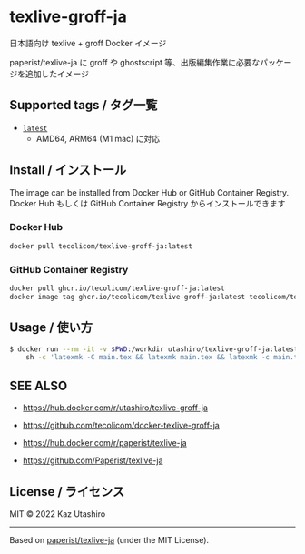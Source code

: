 # texlive-groff-ja

日本語向け texlive + groff Docker イメージ

paperist/texlive-ja に groff や ghostscript 等、出版編集作業に必要なパッケージを追加したイメージ

## Supported tags / タグ一覧

- [`latest`](./build/Dockerfile)
  - AMD64, ARM64 (M1 mac) に対応

## Install / インストール

The image can be installed from Docker Hub or GitHub Container Registry. <br/>
Docker Hub もしくは GitHub Container Registry からインストールできます

### Docker Hub

```bash
docker pull tecolicom/texlive-groff-ja:latest
```

### GitHub Container Registry

```bash
docker pull ghcr.io/tecolicom/texlive-groff-ja:latest
docker image tag ghcr.io/tecolicom/texlive-groff-ja:latest tecolicom/texlive-groff-ja:latest
```

## Usage / 使い方

```bash
$ docker run --rm -it -v $PWD:/workdir utashiro/texlive-groff-ja:latest \
    sh -c 'latexmk -C main.tex && latexmk main.tex && latexmk -c main.tex'
```

## SEE ALSO

- https://hub.docker.com/r/utashiro/texlive-groff-ja
- https://github.com/tecolicom/docker-texlive-groff-ja

- https://hub.docker.com/r/paperist/texlive-ja
- https://github.com/Paperist/texlive-ja

## License / ライセンス

MIT ©︎ 2022 Kaz Utashiro

---

Based on [paperist/texlive-ja] \(under the MIT License\).

[paperist/texlive-ja]: https://github.com/paperist/texlive-ja
